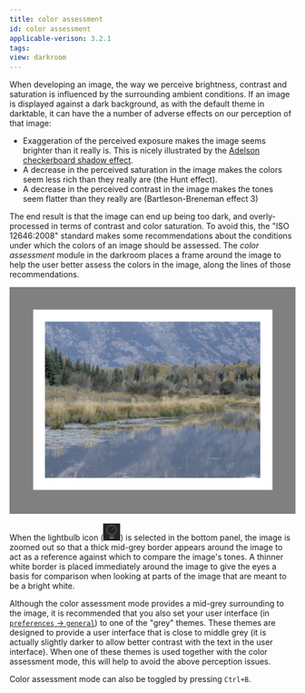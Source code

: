 ```yaml
---
title: color assessment
id: color assessment
applicable-verison: 3.2.1
tags: 
view: darkroom
---
```


When developing an image, the way we perceive brightness, contrast and saturation is influenced by the surrounding ambient conditions. If an image is displayed against a dark background, as with the default theme in darktable, it can have the a number of adverse effects on our perception of that image:

- Exaggeration of the perceived exposure makes the image seems brighter than it really is. This is nicely illustrated by the [Adelson checkerboard shadow effect](https://en.wikipedia.org/wiki/Checker_shadow_illusion).
- A decrease in the perceived saturation in the image makes the colors seem less rich than they really are (the Hunt effect).
- A decrease in the perceived contrast in the image makes the tones seem flatter than they really are (Bartleson-Breneman effect 3)

The end result is that the image can end up being too dark, and overly-processed in terms of contrast and color saturation. To avoid this, the "ISO 12646:2008" standard makes some recommendations about the conditions under which the colors of an image should be assessed. The _color assessment_ module in the darkroom places a frame around the image to help the user better assess the colors in the image, along the lines of those recommendations.

![color-assessment-overview](./color-assessment/color-assessment-overview.png#w75)

When the lightbulb icon (![bulb-icon](./color-assessment/bulb-icon.png)) is selected in the bottom panel, the image is zoomed out so that a thick mid-grey border appears around the image to act as a reference against which to compare the image's tones. A thinner white border is placed immediately around the image to give the eyes a basis for comparison when looking at parts of the image that are meant to be a bright white.

Although the color assessment mode provides a mid-grey surrounding to the image, it is recommended that you also set your user interface (in [`preferences` -> `general`](../../../preferences-settings/general.md)) to one of the "grey" themes. These themes are designed to provide a user interface that is close to middle grey (it is actually slightly darker to allow better contrast with the text in the user interface). When one of these themes is used together with the color assessment mode, this will help to avoid the above perception issues.

Color assessment mode can also be toggled by pressing `Ctrl+B`.
